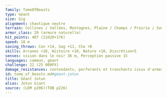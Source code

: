 ```yaml
---
family: TomeOfBeasts
type: Géant
size: Gig
alignment: chaotique neutre
terrain: Collines / Vallées, Montagnes, Plaine / Champs / Prairie / Savane
armor_class: 20 (armure naturelle)
hit_points: 407 (22d20+176)
speed: 18 m
saving_throws: Con +14, Sag +11, Cha +8
skills: Arcanes +10, Histoire +10, Nature +10, Discrétion+5
senses: vision dans le noir 36 m, Perception passive 15
languages: commun, géant
challenge: 22 (25 000PX)
damage_resistances: contondants, perforants et tranchants issus d'armes non magiques
id: tome_of_beasts.md#géant-jotun
title: Géant Jotun
alias: Jotun Giant
source: (LDM p206)(TOB p226)
---
```


